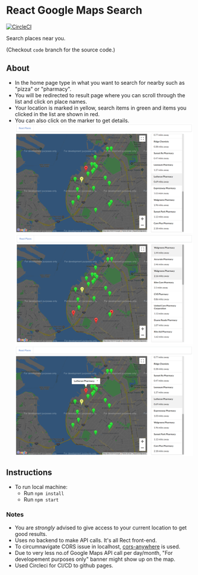 # React Google Maps Search

[![CircleCI](https://circleci.com/gh/vutsalsinghal/react-google-maps-search/tree/code.svg?style=svg)](https://circleci.com/gh/vutsalsinghal/react-google-maps-search/tree/code)

Search places near you.

(Checkout `code` branch for the source code.)

## About 
- In the home page type in what you want to search for nearby such as "pizza" or "pharmacy".
- You will be redirected to result page where you can scroll through the list and click on place names.
- Your location is marked in yellow, search items in green and items you clicked in the list are shown in red.
- You can also click on the marker to get details.
![ss2](./images/ss2.png)
![ss1](./images/ss1.png)
![ss3](./images/ss3.png)


## Instructions
- To run local machine:
    - Run `npm install`
    - Run `npm start`


### Notes
- You are *strongly* advised to give access to your current location to get good results.
- Uses no backend to make API calls. It's all Rect front-end.
- To circumnavigate CORS issue in localhost, [cors-anywhere](https://github.com/Rob--W/cors-anywhere) is used.
- Due to very less no.of Google Maps API call per day/month, "For developement purposes only" banner might show up on the map.
- Used Circleci for CI/CD to github pages.